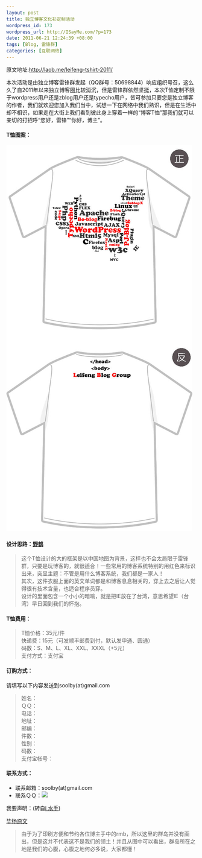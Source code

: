 ```yaml
--- 
layout: post
title: 独立博客文化衫定制活动
wordpress_id: 173
wordpress_url: http://ISayMe.com/?p=173
date: 2011-06-21 12:24:39 +08:00
tags: [Blog, 雷锋群]
categories: [互联网络]
---
```

原文地址:<http://laob.me/leifeng-tshirt-2011/>

本次活动是由独立博客雷锋群发起（QQ群号：50698844）响应组织号召，这么久了自2011年以来独立博客圈比较消沉，但是雷锋群依然坚挺，本次T恤定制不限于wordpress用户还是zblog用户还是typecho用户，皆可参加只要您是独立博客的作者，我们就欢迎您加入我们当中，试想一下在网络中我们熟识，但是在生活中却不相识，如果走在大街上我们看到彼此身上穿着一样的“博客T恤”那我们就可以亲切的打招呼“您好，雷锋”“你好，博主”。

#### T恤图案：

[![](/uploads/2011/06/Shirt.jpg)](/uploads/2011/06/Shirt.jpg)

#### 设计思路：[野鹤](http://xianyunyehe.net/)
> 这个T恤设计的大的框架是以中国地图为背景，这样也不会太局限于雷锋群，只要是玩博客的，就很适合！一些常用的博客系统特别的用红色来标识出来，突显主题：不管是用什么博客系统，我们都是一家人！  
> 其次，这件衣服上面的英文单词都是和博客息息相关的，穿上去之后让人觉得很有技术含量，也适合程序员穿。  
> 设计的里面包含一个小小的暗喻，就是把IE放在了台湾，意思希望IE（台湾）早日回到我们的怀抱。

#### T恤费用：
> T恤价格：35元/件  
> 快递费：15元（可发顺丰邮费到付，默认发申通、圆通）  
> 码数：S、M、L、XL、XXL、XXXL（+5元）  
> 支付方式：支付宝

#### 订购方式：
请填写以下内容发送到soolby(at)gmail.com
> 姓名：  
> ＱＱ：  
> 电话：  
> 地址：  
> 邮编：  
> 件数：  
> 性别：  
> 码数：  
> 支付宝帐号：

#### 联系方式：
- 联系邮箱：soolby(at)gmail.com
- 联系ＱＱ：[![](http://wpa.qq.com/pa?p=1:603135:41)](http://sighttp.qq.com/cgi-bin/check?sigkey=88bb2f3f27b3f2f9375f59161f070dd692729366c172b6a88171335e742680f2)

我要声明：(转自[i 水手](http://www.sailor521.com/))

[毕杨原文](http://laob.me/leifeng-tshirt-2011/ "毕扬")

>由于为了印刷方便和节约各位博主手中的rmb，所以这里的群岛并没有画出，但是这并不代表这不是我们的领土！并且从图中可以看出，群岛所在之地是我们的心腹，心腹之地何必多说，大家都懂！
